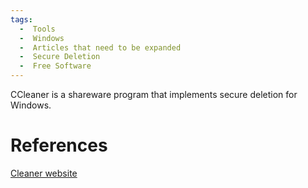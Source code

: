 ```yaml
---
tags:
  -  Tools
  -  Windows
  -  Articles that need to be expanded
  -  Secure Deletion
  -  Free Software
---
```

CCleaner is a shareware program that implements secure deletion for
Windows.

# References

[Cleaner website](https://www.ccleaner.com/)

